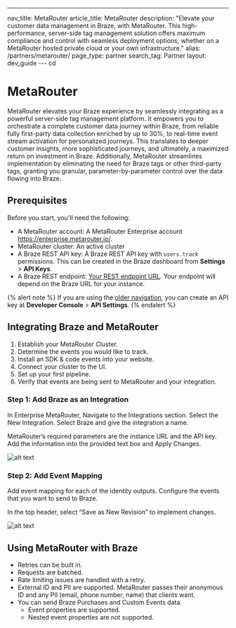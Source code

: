 ---
nav_title: MetaRouter
article_title: MetaRouter
description: "Elevate your customer data management in Braze, with MetaRouter.  This high-performance, server-side tag management solution offers maximum compliance and control with seamless deployment options, whether on a MetaRouter hosted private cloud or your own infrastructure."
alias: /partners/metarouter/
page_type: partner
search_tag: Partner
layout: dev_guide
--- cd

<!-- In most cases, the ARTICLE_TITLE will be your company name. If your tool requires several seperate pages on Braze Docs, you can add a relevant page descriptor to your title, such as "MyCompany Analytics." -->
# MetaRouter

<!-- The description starts with a '>' character and contains an introduction to your company, a link to your main site, and a consice overview of your integration. In a following paragraph, highlight the the relationship between your company and Braze and how this partnership helps your customers. -->
> 
MetaRouter elevates your Braze experience by seamlessly integrating as a powerful server-side tag management platform. It empowers you to orchestrate a complete customer data journey within Braze, from reliable fully first-party data collection enriched by up to 30%, to real-time event stream activation for personalized journeys. This translates to deeper customer insights, more sophisticated journeys, and ultimately, a maximized return on investment in Braze. Additionally, MetaRouter streamlines implementation by eliminating the need for Braze tags or other third-party tags, granting you granular, parameter-by-parameter control over the data flowing into Braze.

<!-- Most partner integrations will require the following prerequisites. However, you may add additional prerequisites as needed. -->
## Prerequisites

Before you start, you'll need the following:

- A MetaRouter account: A MetaRouter Enterprise account https://enterprise.metarouter.io/.
- MetaRouter cluster: An active cluster
- A Braze REST API key: A Braze REST API key with `users.track` permissions. This can be created in the Braze dashboard from **Settings** > **API Keys**.
- A Braze REST endpoint: [Your REST endpoint URL]({{site.baseurl}}/developer_guide/rest_api/basics/#endpoints). Your endpoint will depend on the Braze URL for your instance.

{% alert note %}
If you are using the [older navigation]({{site.baseurl}}/navigation), you can create an API key at **Developer Console** > **API Settings**.
{% endalert %}


<!-- Create step-by-step instructions for integrating your tool with Braze. It's important to be concise and only outline the minimum neccesary steps. -->
## Integrating Braze and MetaRouter

1. Establish your MetaRouter Cluster.
2. Determine the events you would like to track.
3. Install an SDK & code events into your website.
4. Connect your cluster to the UI.
5. Set up your first pipeline.
6. Verify that events are being sent to MetaRouter and your integration.


### Step 1: Add Braze as an Integration

In Enterprise MetaRouter, Navigate to the Integrations section. Select the New Integration. Select Braze and give the integration a name. 

MetaRouter’s required parameters are the instance URL and the API key.  Add the information into the provided text box and Apply Changes.

![alt text](img1.png)

<!-- Use the "Make a post request", "Default behavior," and "Rate limit" sections to outline how users can make a POST request. If this information isn't required for your integration, you can remove these sections. -->
### Step 2: Add Event Mapping

Add event mapping for each of the identity outputs. Configure the events that you want to send to Braze.

In the top header, select “Save as New Revision” to implement changes.

![alt text](img2.png)

<!-- A section outlinning how to use your integration with Braze. For example: how to access the data sent to Braze, or how to leverage your integration with Braze messaging. -->
## Using MetaRouter with Braze

 - Retries can be built in.
 - Requests are batched. 
 - Rate limiting issues are handled with a retry.
 - External ID and PII are supported. MetaRouter passes their anonymous ID and any PII (email, phone number, name) that clients want.
 - You can send Braze Purchases and Custom Events data.
     - Event properties are supported.
     - Nested event properties are not supported.
